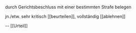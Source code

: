 durch Gerichtsbeschluss mit einer bestimmten Strafe belegen

jn./etw. sehr kritisch [[beurteilen]], vollständig [[ablehnen]]

-- [[Urteil]]